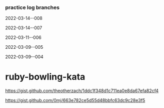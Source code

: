 ### practice log branches
2022-03-14--008

2022-03-14--007

2022-03-11--006

2022-03-09--005

2022-03-09--004



# ruby-bowling-kata
https://gist.github.com/theotherzach/1ddc1f348d1c711ea0e8da67efa82cf4

https://gist.github.com/0mj/663e782ce5d55d48bbfc63dc9c28e3f5
